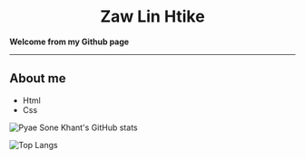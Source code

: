 <h1 align="center">Zaw Lin Htike</h1>

**Welcome from my Github page**
<hr/>
<h2>About me</h2>

 - Html
 - Css

![Pyae Sone Khant's GitHub stats](https://github-readme-stats.vercel.app/api?username=Zawlinhtike397&show_icons=true&theme=tokyonight)

![Top Langs](https://github-readme-stats.vercel.app/api/top-langs/?username=Zawlinhtike397&layout=compact&theme=tokyonight)

